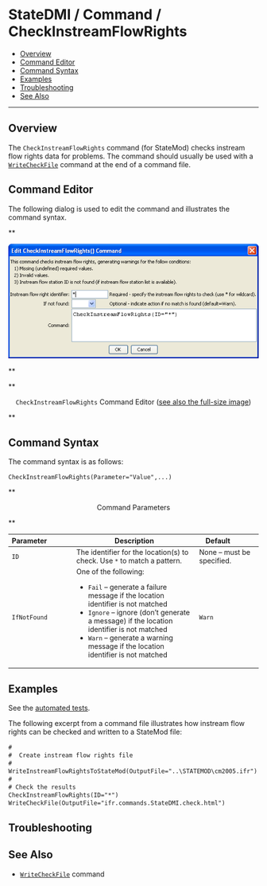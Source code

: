 # StateDMI / Command / CheckInstreamFlowRights #

* [Overview](#overview)
* [Command Editor](#command-editor)
* [Command Syntax](#command-syntax)
* [Examples](#examples)
* [Troubleshooting](#troubleshooting)
* [See Also](#see-also)

-------------------------

## Overview ##

The `CheckInstreamFlowRights` command (for StateMod)
checks instream flow rights data for problems.  The command should usually be used with a
[`WriteCheckFile`](../WriteCheckFile/WriteCheckFile.md) command at the end of a command file.

## Command Editor ##

The following dialog is used to edit the command and illustrates the command syntax.

**<p style="text-align: center;">
![CheckInstreamFlowRights](CheckInstreamFlowRights.png)
</p>**

**<p style="text-align: center;">
`CheckInstreamFlowRights` Command Editor (<a href="../CheckInstreamFlowRights.png">see also the full-size image</a>)
</p>**

## Command Syntax ##

The command syntax is as follows:

```text
CheckInstreamFlowRights(Parameter="Value",...)
```
**<p style="text-align: center;">
Command Parameters
</p>**

| **Parameter**&nbsp;&nbsp;&nbsp;&nbsp;&nbsp;&nbsp;&nbsp;&nbsp;&nbsp;&nbsp;&nbsp;&nbsp; | **Description** | **Default**&nbsp;&nbsp;&nbsp;&nbsp;&nbsp;&nbsp;&nbsp;&nbsp;&nbsp;&nbsp; |
| --------------|-----------------|----------------- |
| `ID` | The identifier for the location(s) to check.  Use `*` to match a pattern. | None – must be specified. |
| `IfNotFound` | One of the following:<ul><li>`Fail` – generate a failure message if the location identifier is not matched</li><li>`Ignore` – ignore (don’t generate a message) if the location identifier is not matched</li><li>`Warn` – generate a warning message if the location identifier is not matched</li></ul> | `Warn` |

## Examples ##

See the [automated tests](https://github.com/OpenCDSS/cdss-app-statedmi-test/tree/master/test/regression/commands/CheckInstreamFlowRights).

The following excerpt from a command file illustrates how instream flow rights can be checked and written to a StateMod file:

```
#
#  Create instream flow rights file
#
WriteInstreamFlowRightsToStateMod(OutputFile="..\STATEMOD\cm2005.ifr")
#
# Check the results
CheckInstreamFlowRights(ID="*")
WriteCheckFile(OutputFile="ifr.commands.StateDMI.check.html")
```

## Troubleshooting ##

## See Also ##

* [`WriteCheckFile`](../WriteCheckFile/WriteCheckFile.md) command
